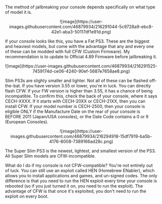 The method of jailbreaking your console depends specifically on what type of model it is.

<p align="center">
![image](https://user-images.githubusercontent.com/46879934/216291044-5c9728a9-ebc8-42e1-aba3-50117df1e91d.png)
</p>
If your console looks like this, you have a Fat PS3. These are the biggest and heaviest models, but come with the advantage that any and every one of these can be modded with full CFW (Custom Firmware). My recommendation is to update to Official 4.89 Firmware before jailbreaking it.


<p align="center">
![image](https://user-images.githubusercontent.com/46879934/216291525-7459174d-ce06-4240-90ef-5687e7658ae8.png)
</p>

Slim PS3s are slighty smaller and lighter. Not all of these can be flashed off-the-bat.
If you have version 3.55 or lower, you're in luck. You can directly flash CFW. If your FW version is higher than 3.55, it has a chance of being incompatible.
To confirm this, check the back of your console, where it says CECH-XXXX. If it starts with CECH-20XX or CECH-21XX, then you can install CFW. If your model number is CECH-2500, then your console is eligible ONLY if the Manufacture Date on the rear of your console is BEFORE 2011 (Japan/USA consoles), or the Date Code contains a 0 or 9 (European Consoles).


<p align="center">
![image](https://user-images.githubusercontent.com/46879934/216294918-15df7919-ba5b-4176-8008-7389166ad28c.png)
</p>

The Super Slim PS3 is the newest, lightest, and smallest version of the PS3. All Super Slim models are CFW-incompatible.



What do I do if my console is not CFW-compatible?
You're not entirely out of luck. You can still use an exploit called HEN (Homebrew ENabler), which allows you to install applications and games, and un-signed codes. The only difference is that you need to run the HEN exploit every time your console is rebooted (so if you just turned it on, you need to run the exploit). The advantage of CFW is that once it's exploited, you don't need to run the exploit on every boot.
